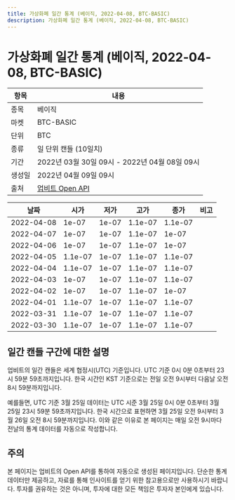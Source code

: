 ```yaml
---
title: 가상화폐 일간 통계 (베이직, 2022-04-08, BTC-BASIC)
description: 가상화폐 일간 통계 (베이직, 2022-04-08, BTC-BASIC)
---
```



가상화폐 일간 통계 (베이직, 2022-04-08, BTC-BASIC)
===

|항목|내용|
|--|--|
|종목|베이직|
|마켓|BTC-BASIC|
|단위|BTC|
|종류|일 단위 캔들 (10일치)|
|기간|2022년 03월 30일 09시 - 2022년 04월 08일 09시|
|생성일|2022년 04월 09일 09시|
|출처|[업비트 Open API](https://docs.upbit.com)|


|날짜|시가|저가|고가|종가|비고|
|--|--|--|--|--|--|
|2022-04-08|1e-07|1e-07|1.1e-07|1.1e-07|    |
|2022-04-07|1e-07|1e-07|1.1e-07|1e-07|    |
|2022-04-06|1e-07|1e-07|1.1e-07|1e-07|    |
|2022-04-05|1.1e-07|1e-07|1.1e-07|1.1e-07|    |
|2022-04-04|1.1e-07|1e-07|1.1e-07|1.1e-07|    |
|2022-04-03|1e-07|1e-07|1.1e-07|1.1e-07|    |
|2022-04-02|1e-07|1e-07|1.1e-07|1e-07|    |
|2022-04-01|1.1e-07|1e-07|1.1e-07|1.1e-07|    |
|2022-03-31|1.1e-07|1e-07|1.1e-07|1.1e-07|    |
|2022-03-30|1.1e-07|1e-07|1.1e-07|1.1e-07|    |


일간 캔들 구간에 대한 설명
---


업비트의 일간 캔들은 세계 협정시(UTC) 기준입니다. 
UTC 기준 0시 0분 0초부터 23시 59분 59초까지입니다. 
한국 시간인 KST 기준으로는 전일 오전 9시부터 다음날 오전 8시 59분까지입니다. 


예를들면, UTC 기준 3월 25일 데이터는 UTC 시준 3월 25일 0시 0분 0초부터 3월 25일 23시 59분 59초까지입니다. 
한국 시간으로 표현하면 3월 25일 오전 9시부터 3월 26일 오전 8시 59분까지입니다. 
이와 같은 이유로 본 페이지는 매일 오전 9시마다 전날의 통계 데이터를 자동으로 작성합니다. 


주의
---


본 페이지는 업비트의 Open API를 통하여 자동으로 생성된 페이지입니다. 
단순한 통계 데이터만 제공하고, 자료를 통해 인사이트를 얻기 위한 참고용으로만 사용하시기 바랍니다. 
투자를 권유하는 것은 아니며, 투자에 대한 모든 책임은 투자자 본인에게 있습니다. 
